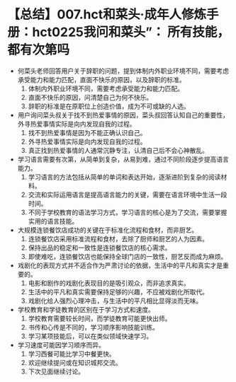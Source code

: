 # 【总结】007.hct和菜头·成年人修炼手册：hct0225我问和菜头”： 所有技能，都有次第吗

-   何菜头老师回答用户关于辞职的问题，提到体制内外职业环境不同，需要考虑承受能力和能力匹配，直面不快乐的原因，以及辞职的标准。
    1.  体制内外职业环境不同，需要考虑承受能力和能力匹配。
    2.  直面不快乐的原因，问清楚自己为何不快乐。
    3.  辞职的标准是在原职位上创造价值，成为不可或缺的人选。
-   用户询问菜头叔关于找不到热爱事情的原因，菜头叔回答认知自己的重要性，外寻热爱事情实际是向内发现自我的过程。
    1.  找不到热爱事情是因为不能正确认识自己。
    2.  外寻热爱事情实际是向内发现自我的过程。
    3.  真正找到热爱事情的人通常沉静专注，认清自己后不会心神散乱。
-   学习语言需要有次第，从简单到复杂，从易到难，通过不同阶段逐步提高语言能力。
    1.  学习语言的方法包括从简单的单词和表达开始，逐渐进阶到复杂的阅读材料。
    2.  交流和实际运用语言是提高语言能力的关键，需要在语言环境中生活一段时间。
    3.  不同于学校教育的语法学习方式，学习语言的核心是为了交流，需要掌握实用的语言技能。
-   大规模连锁餐饮店成功的关键在于标准化流程和食材，而非厨艺。
    1.  连锁餐饮店采用标准流程和食材，去除了厨师和厨艺的人为因素。
    2.  保持出品的稳定和一致性是连锁餐饮店的核心需求。
    3.  即使难吃，连锁餐饮店也能保持全球门店的一致性，厨艺反而成为麻烦。
-   戏剧化的表现方式并不适合作为严肃讨论的依据，生活中的平凡和真实才是重要的。
    1.  电影和剧作的戏剧化表现目的是吸引观众，而非追求真实。
    2.  生活中的平凡和真实需要保持足够的兴趣，不应被戏剧化所取代。
    3.  戏剧化给人强烈心理冲击，与生活中的平凡相比显得淡而无味。
-   学校教育和学徒教育的区别在于学习方式和速度。
    1.  学校教育需要较长时间，而学徒教育可能更快出师。
    2.  书传和心传是不同的，学习顺序影响技能训练。
    3.  学习某项技能后，可以在类似领域快速学习。
-   学习速度可能因学习顺序而异。
    1.  学习西餐可能比学习中餐更快。
    2.  欢迎继续提问或在知识城邦交流。
    3.  下次见面继续讨论。